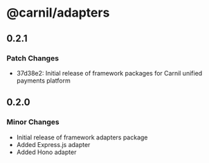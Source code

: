 # @carnil/adapters

## 0.2.1

### Patch Changes

- 37d38e2: Initial release of framework packages for Carnil unified payments platform

## 0.2.0

### Minor Changes

- Initial release of framework adapters package
- Added Express.js adapter
- Added Hono adapter
